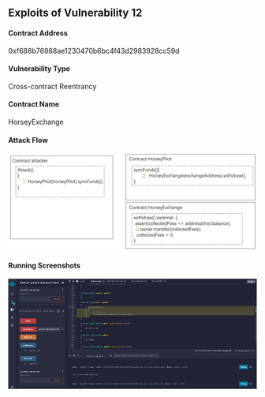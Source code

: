 ## Exploits of Vulnerability 12


#### Contract Address

0xf688b76988ae1230470b6bc4f43d2983928cc59d

#### Vulnerability Type

Cross-contract Reentrancy

#### Contract Name

HorseyExchange

#### Attack Flow

![](./ex10.png)

#### Running Screenshots

![](./run10.png)